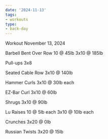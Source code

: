```yaml
---
date: '2024-11-13'
tags:
- workouts
type:
- back-day
---
```


Workout November 13, 2024

Barbell Bent Over Row
10 @ 45lb
3x10 @ 185lb

Pull-ups
3x8

Seated Cable Row
3x10 @ 140lb

Hammer Curls
3x10 @ 30lb each

EZ-Bar Curl
3x10 @ 60lb

Shrugs
3x10 @ 90lb

Lu Raises
10 @ 5lb each
3x10 @ 10lb each

Crunches
3x20 @ 0lb

Russian Twists
3x20 @ 15lb